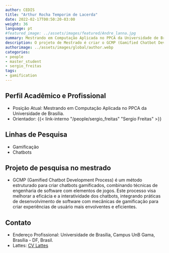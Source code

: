 ```yaml
---
author: CEDIS
title: "Arthur Rocha Temporim de Lacerda"
date: 2022-02-17T00:50:20-03:00
weight: 36
language: pt
#featured_image: ../assets/images/featured/Andre_lanna.jpg
summary: Mestrando em Computação Aplicada no PPCA da Universidade de Brasília.
description: O projeto de Mestrado é criar o GCMP (Gamified Chatbot Development Process), um método estruturado para criar chatbots gamificados.
authorimage: ../assets/images/global/author.webp
categories: 
- people
- master_student
- sergio_freitas
tags: 
- gamification
---
```

## Perfil Acadêmico e Profissional
- Posição Atual: Mestrando em Computação Aplicada no PPCA da Universidade de Brasília. 
- Orientador: {{< link-interno "/people/sergio_freitas" "Sergio Freitas" >}}

## Linhas de Pesquisa
- Gamificação
- Chatbots

## Projeto de pesquisa no mestrado
- GCMP (Gamified Chatbot Development Process) é um método estruturado para criar chatbots gamificados, combinando técnicas de engenharia de software com elementos de jogos. Este processo visa melhorar a eficácia e a interatividade dos chatbots, integrando práticas de desenvolvimento de software com mecânicas de gamificação para criar experiências de usuário mais envolventes e eficientes. 

## Contato
- Endereço Profissional: Universidade de Brasília, Campus UnB Gama, Brasília - DF, Brasil.
- Lattes: [CV Lattes](http://lattes.cnpq.br/7822013233737547)
